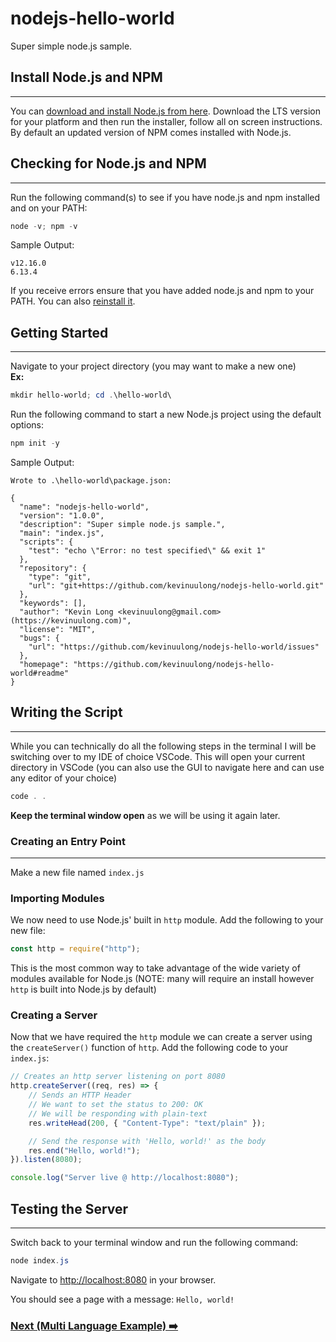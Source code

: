 # nodejs-hello-world

Super simple node.js sample.

## Install Node.js and NPM

---

You can [download and install Node.js from here](https://nodejs.org/en/download/). Download the LTS version for your platform and then run the installer, follow all on screen instructions. By default an updated version of NPM comes installed with Node.js.

## Checking for Node.js and NPM

---

Run the following command(s) to see if you have node.js and npm installed and on your PATH:

```ps1
node -v; npm -v
```

Sample Output:

```
v12.16.0
6.13.4
```

If you receive errors ensure that you have added node.js and npm to your PATH. You can also [reinstall it](https://nodejs.org/en/download/).

## Getting Started

---

Navigate to your project directory (you may want to make a new one)\
**Ex:**

```ps1
mkdir hello-world; cd .\hello-world\
```

Run the following command to start a new Node.js project using the default options:

```ps1
npm init -y
```

Sample Output:

```
Wrote to .\hello-world\package.json:

{
  "name": "nodejs-hello-world",
  "version": "1.0.0",
  "description": "Super simple node.js sample.",
  "main": "index.js",
  "scripts": {
    "test": "echo \"Error: no test specified\" && exit 1"
  },
  "repository": {
    "type": "git",
    "url": "git+https://github.com/kevinuulong/nodejs-hello-world.git"
  },
  "keywords": [],
  "author": "Kevin Long <kevinuulong@gmail.com> (https://kevinuulong.com)",
  "license": "MIT",
  "bugs": {
    "url": "https://github.com/kevinuulong/nodejs-hello-world/issues"
  },
  "homepage": "https://github.com/kevinuulong/nodejs-hello-world#readme"
}
```

## Writing the Script

---

While you can technically do all the following steps in the terminal I will be switching over to my IDE of choice VSCode. This will open your current directory in VSCode (you can also use the GUI to navigate here and can use any editor of your choice)

```ps1
code . .
```

**Keep the terminal window open** as we will be using it again later.

### Creating an Entry Point

---

Make a new file named `index.js`

### Importing Modules

We now need to use Node.js' built in `http` module. Add the following to your new file:

```js
const http = require("http");
```

This is the most common way to take advantage of the wide variety of modules available for Node.js (NOTE: many will require an install however `http` is built into Node.js by default)

### Creating a Server

Now that we have required the `http` module we can create a server using the `createServer()` function of `http`. Add the following code to your `index.js`:

```js
// Creates an http server listening on port 8080
http.createServer((req, res) => {
	// Sends an HTTP Header
	// We want to set the status to 200: OK
	// We will be responding with plain-text
	res.writeHead(200, { "Content-Type": "text/plain" });

	// Send the response with 'Hello, world!' as the body
	res.end("Hello, world!");
}).listen(8080);

console.log("Server live @ http://localhost:8080");
```

## Testing the Server

---

Switch back to your terminal window and run the following command:

```ps1
node index.js
```

Navigate to [http://localhost:8080](http://localhost:8080) in your browser.

You should see a page with a message: `Hello, world!`

### [Next (Multi Language Example) ➡️](https://github.com/kevinuulong/nodejs-hello-world/tree/multi-language)

